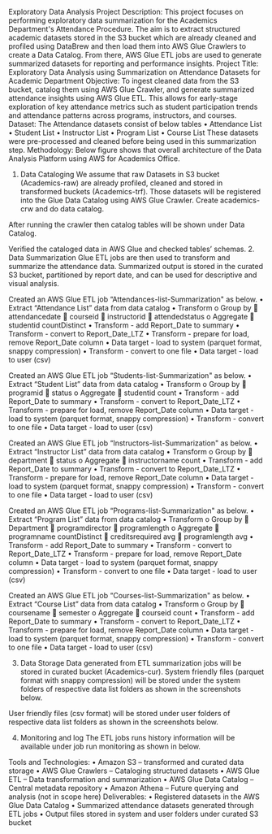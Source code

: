 Exploratory Data Analysis
Project Description: 
This project focuses on performing exploratory data summarization for the Academics Department's Attendance Procedure. The aim is to extract structured academic datasets stored in the S3 bucket which are already cleaned and profiled using DataBrew and then load them into AWS Glue Crawlers to create a Data Catalog. From there, AWS Glue ETL jobs are used to generate summarized datasets for reporting and performance insights.
Project Title: Exploratory Data Analysis using Summarization on Attendance Datasets for Academic Department
Objective: To ingest cleaned data from the S3 bucket, catalog them using AWS Glue Crawler, and generate summarized attendance insights using AWS Glue ETL. This allows for early-stage exploration of key attendance metrics such as student participation trends and attendance patterns across programs, instructors, and courses.
Dataset: The Attendance datasets consist of below tables
•	Attendance List
•	Student List
•	Instructor List
•	Program List
•	Course List
These datasets were pre-processed and cleaned before being used in this summarization step.
Methodology:
Below figure shows that overall architecture of the Data Analysis Platform using AWS for Academics Office.
 


1.	Data Cataloging
We assume that raw Datasets in S3 bucket (Academics-raw) are already profiled, cleaned and stored in transformed buckets (Academics-trf). Those datasets will be registered into the Glue Data Catalog using AWS Glue Crawler. Create academics-crw and do data catalog. 
 

After running the crawler then catalog tables will be shown under Data Catalog.
 
Verified the cataloged data in AWS Glue and checked tables’ schemas.
2.	Data Summarization
Glue ETL jobs are then used to transform and summarize the attendance data. Summarized output is stored in the curated S3 bucket, partitioned by report date, and can be used for descriptive and visual analysis.

Created an AWS Glue ETL job “Attendances-list-Summarization" as below.
•	Extract “Attendance List” data from data catalog
•	Transform
o	Group by
	attendancedate
	courseid
	instructorid
	attendedstatus
o	Aggregate
	studentid countDistinct
•	Transform - add Report_Date to summary
•	Transform - convert to Report_Date_LTZ
•	Transform - prepare for load, remove Report_Date column
•	Data target - load to system (parquet format, snappy compression)
•	Transform - convert to one file
•	Data target - load to user (csv)
 
Created an AWS Glue ETL job “Students-list-Summarization" as below.
•	Extract “Student List” data from data catalog
•	Transform
o	Group by
	programid
	status
o	Aggregate
	studentid count
•	Transform - add Report_Date to summary
•	Transform - convert to Report_Date_LTZ
•	Transform - prepare for load, remove Report_Date column
•	Data target - load to system (parquet format, snappy compression)
•	Transform - convert to one file
•	Data target - load to user (csv)
 
Created an AWS Glue ETL job “Instructors-list-Summarization" as below.
•	Extract “Instructor List” data from data catalog
•	Transform
o	Group by
	department
	status
o	Aggregate
	instructorname count
•	Transform - add Report_Date to summary
•	Transform - convert to Report_Date_LTZ
•	Transform - prepare for load, remove Report_Date column
•	Data target - load to system (parquet format, snappy compression)
•	Transform - convert to one file
•	Data target - load to user (csv)
 
Created an AWS Glue ETL job “Programs-list-Summarization" as below.
•	Extract “Program List” data from data catalog
•	Transform
o	Group by
	Department
	programdirector
	programlength
o	Aggregate
	programname countDistinct
	creditsrequired avg
	programlength avg
•	Transform - add Report_Date to summary
•	Transform - convert to Report_Date_LTZ
•	Transform - prepare for load, remove Report_Date column
•	Data target - load to system (parquet format, snappy compression)
•	Transform - convert to one file
•	Data target - load to user (csv)
 
Created an AWS Glue ETL job “Courses-list-Summarization" as below.
•	Extract “Course List” data from data catalog
•	Transform
o	Group by
	coursename
	semester
o	Aggregate
	courseid count
•	Transform - add Report_Date to summary
•	Transform - convert to Report_Date_LTZ
•	Transform - prepare for load, remove Report_Date column
•	Data target - load to system (parquet format, snappy compression)
•	Transform - convert to one file
•	Data target - load to user (csv)
 
3.	Data Storage
Data generated from ETL summarization jobs will be stored in curated bucket (Academics-cur). System friendly files (parquet format with snappy compression) will be stored under the system folders of respective data list folders as shown in the screenshots below.

 
 
 
 
 
User friendly files (csv format) will be stored under user folders of respective data list folders as shown in the screenshots below.
 


 


 


 


 

4.	Monitoring and log
The ETL jobs runs history information will be available under job run monitoring as shown in below.
 





Tools and Technologies:
•	Amazon S3 – transformed and curated data storage
•	AWS Glue Crawlers – Cataloging structured datasets
•	AWS Glue ETL – Data transformation and summarization
•	AWS Glue Data Catalog – Central metadata repository
•	Amazon Athena – Future querying and analysis (not in scope here)
Deliverables:
•	Registered datasets in the AWS Glue Data Catalog
•	Summarized attendance datasets generated through ETL jobs
•	Output files stored in system and user folders under curated S3 bucket

